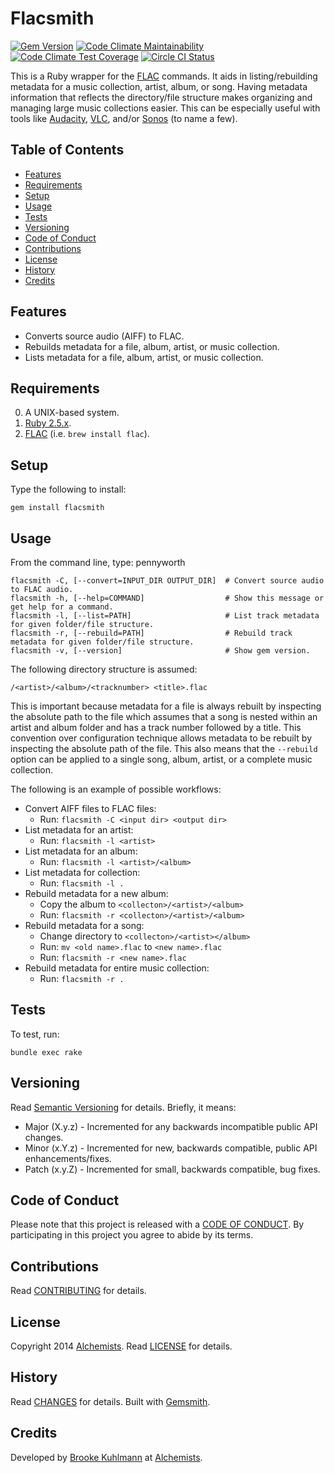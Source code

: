 # Flacsmith

[![Gem Version](https://badge.fury.io/rb/flacsmith.svg)](http://badge.fury.io/rb/flacsmith)
[![Code Climate Maintainability](https://api.codeclimate.com/v1/badges/1c9fab2b1d26ad819817/maintainability)](https://codeclimate.com/github/bkuhlmann/flacsmith/maintainability)
[![Code Climate Test Coverage](https://api.codeclimate.com/v1/badges/1c9fab2b1d26ad819817/test_coverage)](https://codeclimate.com/github/bkuhlmann/flacsmith/test_coverage)
[![Circle CI Status](https://circleci.com/gh/bkuhlmann/flacsmith.svg?style=svg)](https://circleci.com/gh/bkuhlmann/flacsmith)

This is a Ruby wrapper for the [FLAC](https://xiph.org/flac) commands. It aids in listing/rebuilding
metadata for a music collection, artist, album, or song. Having metadata information that reflects
the directory/file structure makes organizing and managing large music collections easier. This can
be especially useful with tools like [Audacity](http://audacity.sourceforge.net),
[VLC](https://www.videolan.org/vlc/index.html), and/or [Sonos](http://www.sonos.com) (to name a
few).

<!-- Tocer[start]: Auto-generated, don't remove. -->

## Table of Contents

  - [Features](#features)
  - [Requirements](#requirements)
  - [Setup](#setup)
  - [Usage](#usage)
  - [Tests](#tests)
  - [Versioning](#versioning)
  - [Code of Conduct](#code-of-conduct)
  - [Contributions](#contributions)
  - [License](#license)
  - [History](#history)
  - [Credits](#credits)

<!-- Tocer[finish]: Auto-generated, don't remove. -->

## Features

- Converts source audio (AIFF) to FLAC.
- Rebuilds metadata for a file, album, artist, or music collection.
- Lists metadata for a file, album, artist, or music collection.

## Requirements

0. A UNIX-based system.
0. [Ruby 2.5.x](https://www.ruby-lang.org).
0. [FLAC](https://xiph.org/flac) (i.e. `brew install flac`).

## Setup

Type the following to install:

    gem install flacsmith

## Usage

From the command line, type: pennyworth

    flacsmith -C, [--convert=INPUT_DIR OUTPUT_DIR]  # Convert source audio to FLAC audio.
    flacsmith -h, [--help=COMMAND]                  # Show this message or get help for a command.
    flacsmith -l, [--list=PATH]                     # List track metadata for given folder/file structure.
    flacsmith -r, [--rebuild=PATH]                  # Rebuild track metadata for given folder/file structure.
    flacsmith -v, [--version]                       # Show gem version.

The following directory structure is assumed:

    /<artist>/<album>/<tracknumber> <title>.flac

This is important because metadata for a file is always rebuilt by inspecting the absolute path to
the file which assumes that a song is nested within an artist and album folder and has a track
number followed by a title. This convention over configuration technique allows metadata to be
rebuilt by inspecting the absolute path of the file. This also means that the `--rebuild` option can
be applied to a single song, album, artist, or a complete music collection.

The following is an example of possible workflows:

- Convert AIFF files to FLAC files:
  - Run: `flacsmith -C <input dir> <output dir>`
- List metadata for an artist:
  - Run: `flacsmith -l <artist>`
- List metadata for an album:
  - Run: `flacsmith -l <artist>/<album>`
- List metadata for collection:
  - Run: `flacsmith -l .`
- Rebuild metadata for a new album:
  - Copy the album to `<collecton>/<artist>/<album>`
  - Run: `flacsmith -r <collecton>/<artist>/<album>`
- Rebuild metadata for a song:
  - Change directory to `<collecton>/<artist></album>`
  - Run: `mv <old name>.flac` to `<new name>.flac`
  - Run: `flacsmith -r <new name>.flac`
- Rebuild metadata for entire music collection:
  - Run: `flacsmith -r .`

## Tests

To test, run:

    bundle exec rake

## Versioning

Read [Semantic Versioning](https://semver.org) for details. Briefly, it means:

- Major (X.y.z) - Incremented for any backwards incompatible public API changes.
- Minor (x.Y.z) - Incremented for new, backwards compatible, public API enhancements/fixes.
- Patch (x.y.Z) - Incremented for small, backwards compatible, bug fixes.

## Code of Conduct

Please note that this project is released with a [CODE OF CONDUCT](CODE_OF_CONDUCT.md). By
participating in this project you agree to abide by its terms.

## Contributions

Read [CONTRIBUTING](CONTRIBUTING.md) for details.

## License

Copyright 2014 [Alchemists](https://www.alchemists.io).
Read [LICENSE](LICENSE.md) for details.

## History

Read [CHANGES](CHANGES.md) for details.
Built with [Gemsmith](https://github.com/bkuhlmann/gemsmith).

## Credits

Developed by [Brooke Kuhlmann](https://www.alchemists.io) at
[Alchemists](https://www.alchemists.io).
